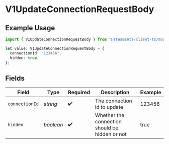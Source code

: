 # V1UpdateConnectionRequestBody

## Example Usage

```typescript
import { V1UpdateConnectionRequestBody } from "@steamsets/client-ts/models/components";

let value: V1UpdateConnectionRequestBody = {
  connectionId: "123456",
  hidden: true,
};
```

## Fields

| Field                                          | Type                                           | Required                                       | Description                                    | Example                                        |
| ---------------------------------------------- | ---------------------------------------------- | ---------------------------------------------- | ---------------------------------------------- | ---------------------------------------------- |
| `connectionId`                                 | *string*                                       | :heavy_check_mark:                             | The connection id to update                    | 123456                                         |
| `hidden`                                       | *boolean*                                      | :heavy_check_mark:                             | Whether the connection should be hidden or not | true                                           |